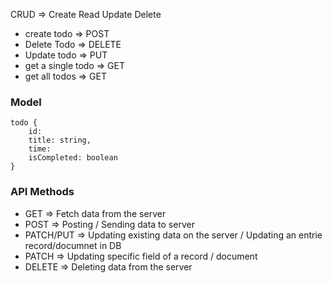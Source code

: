 CRUD => Create Read Update Delete

- create todo => POST
- Delete Todo => DELETE
- Update todo => PUT
- get a single todo => GET
- get all todos => GET

### Model
    todo {
        id: 
        title: string,
        time: 
        isCompleted: boolean
    }

### API Methods

- GET => Fetch data from the server
- POST => Posting / Sending data to server
- PATCH/PUT => Updating existing data on the server / Updating an entrie record/documnet in DB
- PATCH => Updating specific field of a record / document
- DELETE => Deleting data from the server


